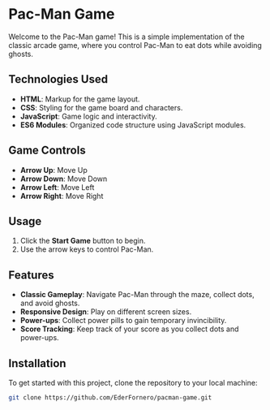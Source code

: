 # Pac-Man Game

Welcome to the Pac-Man game! This is a simple implementation of the classic arcade game, where you control Pac-Man to eat dots while avoiding ghosts. 

## Technologies Used
- **HTML**: Markup for the game layout.
- **CSS**: Styling for the game board and characters.
- **JavaScript**: Game logic and interactivity.
- **ES6 Modules**: Organized code structure using JavaScript modules.

## Game Controls
- **Arrow Up**: Move Up
- **Arrow Down**: Move Down
- **Arrow Left**: Move Left
- **Arrow Right**: Move Right

## Usage
1. Click the **Start Game** button to begin.
2. Use the arrow keys to control Pac-Man.

## Features
- **Classic Gameplay**: Navigate Pac-Man through the maze, collect dots, and avoid ghosts.
- **Responsive Design**: Play on different screen sizes.
- **Power-ups**: Collect power pills to gain temporary invincibility.
- **Score Tracking**: Keep track of your score as you collect dots and power-ups.

## Installation
To get started with this project, clone the repository to your local machine:

```bash
git clone https://github.com/EderFornero/pacman-game.git
